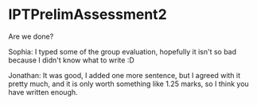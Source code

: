 # IPTPrelimAssessment2
Are we done?

Sophia: I typed some of the group evaluation, hopefully it isn't so bad because I didn't know what to write :D

Jonathan: It was good, I added one more sentence, but I agreed with it pretty much, and it is only worth something like 1.25 marks, so I think you have written enough.
